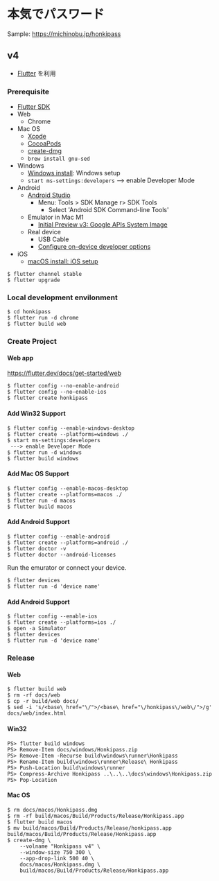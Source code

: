 # 本気でパスワード

Sample: https://michinobu.jp/honkipass

## v4

- [Flutter](https://flutter.dev/) を利用

### Prerequisite

- [Flutter SDK](https://flutter.dev/docs/get-started/install)
- Web
    - Chrome
- Mac OS
    - [Xcode](https://developer.apple.com/xcode/)
    - [CocoaPods](https://cocoapods.org/)
    - [create-dmg](https://github.com/create-dmg/create-dmg)
    - `brew install gnu-sed`
- Windows
    - [Windows install](https://flutter.dev/docs/get-started/install/windows): Windows setup
    - `start ms-settings:developers` --> enable Developer Mode
- Android
    - [Android Studio](https://developer.android.com/studio)
        - Menu: Tools > SDK Manage r> SDK Tools
            - Select 'Android SDK Command-line Tools'  
    - Emulator in Mac M1
        - [Initial Preview v3: Google APIs System Image](https://github.com/google/android-emulator-m1-preview/releases/tag/0.3)
    - Real device
        - USB Cable
        - [Configure on-device developer options](https://developer.android.com/studio/debug/dev-options)
- iOS
    - [macOS install: iOS setup](https://flutter.dev/docs/get-started/install/macos#install-xcode)


```
$ flutter channel stable
$ flutter upgrade
```

### Local development envilonment

```
$ cd honkipass
$ flutter run -d chrome
$ flutter build web
```

### Create Project

#### Web app

https://flutter.dev/docs/get-started/web

```
$ flutter config --no-enable-android
$ flutter config --no-enable-ios
$ flutter create honkipass
```

#### Add Win32 Support

```
$ flutter config --enable-windows-desktop
$ flutter create --platforms=windows ./
$ start ms-settings:developers
 ---> enable Developer Mode
$ flutter run -d windows
$ flutter build windows
```

#### Add Mac OS Support

```
$ flutter config --enable-macos-desktop
$ flutter create --platforms=macos ./
$ flutter run -d macos
$ flutter build macos
```

#### Add Android Support

```
$ flutter config --enable-android
$ flutter create --platforms=android ./
$ flutter doctor -v
$ flutter doctor --android-licenses
```

Run the emurator or connect your device.

```
$ flutter devices
$ flutter run -d 'device name'
```

#### Add Android Support

```
$ flutter config --enable-ios
$ flutter create --platforms=ios ./
$ open -a Simulator
$ flutter devices
$ flutter run -d 'device name'
```

### Release

#### Web

```
$ flutter build web
$ rm -rf docs/web
$ cp -r build/web docs/
$ sed -i 's/<base\ href="\/">/<base\ href="\/honkipass\/web\/">/g' docs/web/index.html
```

#### Win32

```
PS> flutter build windows
PS> Remove-Item docs/windows/Honkipass.zip
PS> Remove-Item -Recurse build\windows\runner\Honkipass
PS> Rename-Item build\windows\runner\Release\ Honkipass
PS> Push-Location build\windows\runner
PS> Compress-Archive Honkipass ..\..\..\docs\windows\Honkipass.zip
PS> Pop-Location
```

#### Mac OS

```
$ rm docs/macos/Honkipass.dmg
$ rm -rf build/macos/Build/Products/Release/Honkipass.app
$ flutter build macos
$ mv build/macos/Build/Products/Release/honkipass.app build/macos/Build/Products/Release/Honkipass.app
$ create-dmg \
    --volname "Honkipass v4" \
    --window-size 750 300 \
    --app-drop-link 500 40 \
    docs/macos/Honkipass.dmg \
    build/macos/Build/Products/Release/Honkipass.app
```
